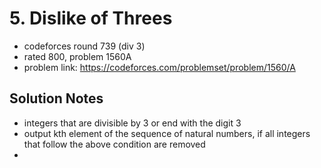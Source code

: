 # 5. Dislike of Threes

* codeforces round 739 (div 3)
* rated 800, problem 1560A
* problem link: https://codeforces.com/problemset/problem/1560/A

## Solution Notes

* integers that are divisible by 3 or end with the digit 3
* output kth element of the sequence of natural numbers, if all integers that follow the above condition are removed
* 